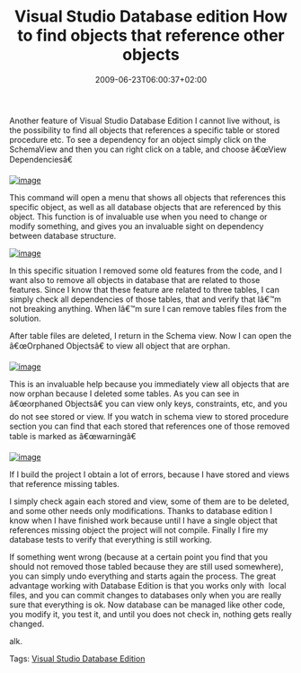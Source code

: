 ﻿---
title: "Visual Studio Database edition How to find objects that reference other objects"
description: ""
date: 2009-06-23T06:00:37+02:00
draft: false
tags: [NET framework,General]
categories: [NET framework,General]
---
Another feature of Visual Studio Database Edition I cannot live without, is the possibility to find all objects that references a specific table or stored procedure etc. To see a dependency for an object simply click on the SchemaView and then you can right click on a table, and choose â€œView Dependenciesâ€

[![image](https://www.codewrecks.com/blog/wp-content/uploads/2009/06/image-thumb30.png "image")](https://www.codewrecks.com/blog/wp-content/uploads/2009/06/image30.png)

This command will open a menu that shows all objects that references this specific object, as well as all database objects that are referenced by this object. This function is of invaluable use when you need to change or modify something, and gives you an invaluable sight on dependency between database structure.

[![image](https://www.codewrecks.com/blog/wp-content/uploads/2009/06/image-thumb31.png "image")](https://www.codewrecks.com/blog/wp-content/uploads/2009/06/image31.png)

In this specific situation I removed some old features from the code, and I want also to remove all objects in database that are related to those features. Since I know that these feature are related to three tables, I can simply check all dependencies of those tables, that and verify that Iâ€™m not breaking anything. When Iâ€™m sure I can remove tables files from the solution.

After table files are deleted, I return in the Schema view. Now I can open the â€œOrphaned Objectsâ€ to view all object that are orphan.

[![image](https://www.codewrecks.com/blog/wp-content/uploads/2009/06/image-thumb32.png "image")](https://www.codewrecks.com/blog/wp-content/uploads/2009/06/image32.png)

This is an invaluable help because you immediately view all objects that are now orphan because I deleted some tables. As you can see in â€œorphaned Objectsâ€ you can view only keys, constraints, etc, and you do not see stored or view. If you watch in schema view to stored procedure section you can find that each stored that references one of those removed table is marked as â€œwarningâ€

[![image](https://www.codewrecks.com/blog/wp-content/uploads/2009/06/image-thumb33.png "image")](https://www.codewrecks.com/blog/wp-content/uploads/2009/06/image33.png)

If I build the project I obtain a lot of errors, because I have stored and views that reference missing tables.

I simply check again each stored and view, some of them are to be deleted, and some other needs only modifications. Thanks to database edition I know when I have finished work because until I have a single object that references missing object the project will not compile. Finally I fire my database tests to verify that everything is still working.

If something went wrong (because at a certain point you find that you should not removed those tabled because they are still used somewhere), you can simply undo everything and starts again the process. The great advantage working with Database Edition is that you works only with  local files, and you can commit changes to databases only when you are really sure that everything is ok. Now database can be managed like other code, you modify it, you test it, and until you does not check in, nothing gets really changed.

alk.

Tags: [Visual Studio Database Edition](http://technorati.com/tag/Visual%20Studio%20Database%20Edition)
